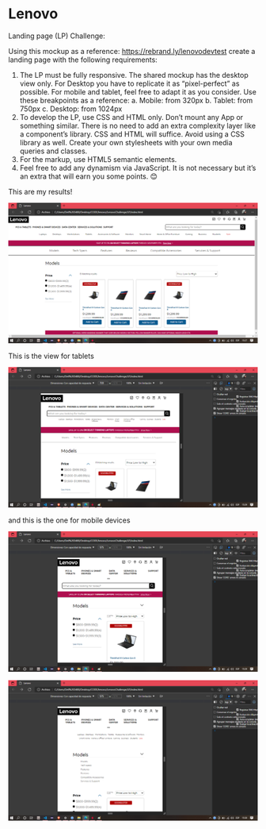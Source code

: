 # Lenovo

Landing page (LP) Challenge:

Using this mockup as a reference: https://rebrand.ly/lenovodevtest create a landing page with the following requirements:
1)	The LP must be fully responsive. The shared mockup has the desktop view only. For Desktop you have to replicate it as “pixel-perfect” as possible. For mobile and tablet, feel free to adapt it as you consider. Use these breakpoints as a reference:
a.	Mobile: from 320px 
b.	Tablet: from 750px
c.	Desktop: from 1024px
2)	To develop the LP, use CSS and HTML only. Don’t mount any App or something similar. There is no need to add an extra complexity layer like a component’s library. CSS and HTML will suffice. Avoid using a CSS library as well. Create your own stylesheets with your own media queries and classes.
3)	For the markup, use HTML5 semantic elements.
4)	Feel free to add any dynamism via JavaScript. It is not necessary but it’s an extra that will earn you some points. 😊

This are my results! 

![Landing](https://github.com/Randikun/Lenovo/blob/main/LenovoChallenge/LP/utils/bigview2.png "Landing Page")

This is the view for tablets

![Landing](https://github.com/Randikun/Lenovo/blob/main/LenovoChallenge/LP/utils/tabletView.png "tablet view")


and this is the one for mobile devices


![Landing](https://github.com/Randikun/Lenovo/blob/main/LenovoChallenge/LP/utils/phoneview.png "Phone view")

![Landing](https://github.com/Randikun/Lenovo/blob/main/LenovoChallenge/LP/utils/phoneViewOpenedPanels.png "Phone view with opened panels")




